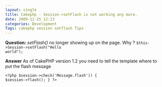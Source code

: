 ```yaml
---
layout: single
title: Cakephp - Session->setFlash is not working any more. 
date: 2009-11-25 12:13
categories: Development
Tags: cakephp session setflash Tips
---
```

<strong>Question:</strong>
<em>setFlash()</em> no longer showing up on the page. Why ?
<code>$this-&gt;Session-&gt;setFlash("Hello world");</code>

<strong>Answer</strong>
As of CakePHP version 1.2 you need to tell the template where to put the flash message

<code>&lt;?php
$session-&gt;check('Message.flash')) {
$session-&gt;flash();
}
?&gt;</code>
